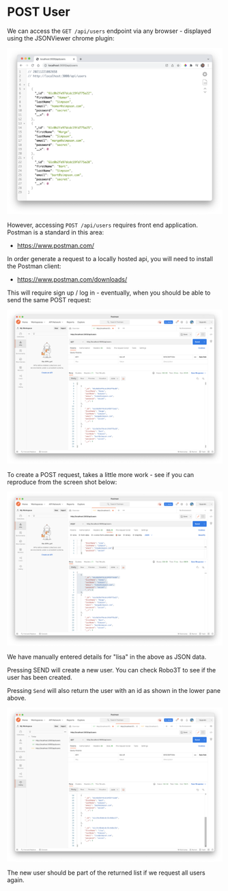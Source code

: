 # POST User

We can access the `GET /api/users` endpoint via any browser - displayed using the JSONViewer chrome plugin:

![](img/06.png)

However, accessing `POST /api/users` requires  front end application. Postman is a standard in this area:

- <https://www.postman.com/>

In order generate a request to a locally hosted api, you will need to install the Postman client:

- <https://www.postman.com/downloads/>

This will require sign up / log in - eventually, when you should be able to send the same POST request:

![](img/08.png)

To create a POST request, takes a little more work - see if you can reproduce from the screen shot below:

![](img/09.png)

We have manually entered details for "lisa" in the above as JSON data.

Pressing SEND will create a new user. You can check Robo3T to see if the user has been created.

Pressing `Send` will also return the user with an id as shown in the lower pane above. 

![](img/11.png)

The new user should be part of the returned list if we request all users again.
